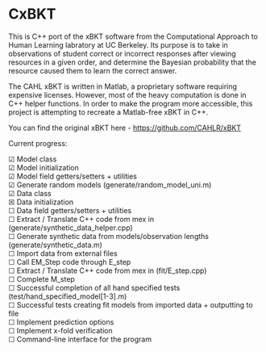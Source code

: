 # CxBKT

This is C++ port of the xBKT software from the Computational Approach to Human Learning labratory at UC Berkeley. Its purpose is to take in observations of student correct or incorrect responses after viewing resources in a given order, and determine the Bayesian probability that the resource caused them to learn the correct answer.

The CAHL xBKT is written in Matlab, a proprietary software requiring expensive licenses. However, most of the heavy computation is done in C++ helper functions. In order to make the program more accessible, this project is attempting to recreate a Matlab-free xBKT in C++.

You can find the original xBKT here - https://github.com/CAHLR/xBKT

Current progress:

☑ Model class  
☑ Model initialization  
☑ Model field getters/setters + utilities  
☑ Generate random models (generate/random_model_uni.m)  
☑ Data class  
☒ Data initialization  
☐ Data field getters/setters + utilities  
☐ Extract / Translate C++ code from mex in (generate/synthetic_data_helper.cpp)  
☐ Generate synthetic data from models/observation lengths (generate/synthetic_data.m)  
☐ Import data from external files  
☐ Call EM_Step code through E_step  
☐ Extract / Translate C++ code from mex in (fit/E_step.cpp)  
☐ Complete M_step  
☐ Successful completion of all hand specified tests (test/hand_specified_model[1-3].m)  
☐ Successful tests creating fit models from imported data + outputting to file  
☐ Implement prediction options  
☐ Implement x-fold verification  
☐ Command-line interface for the program  
